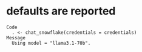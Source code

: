 # defaults are reported

    Code
      . <- chat_snowflake(credentials = credentials)
    Message
      Using model = "llama3.1-70b".


